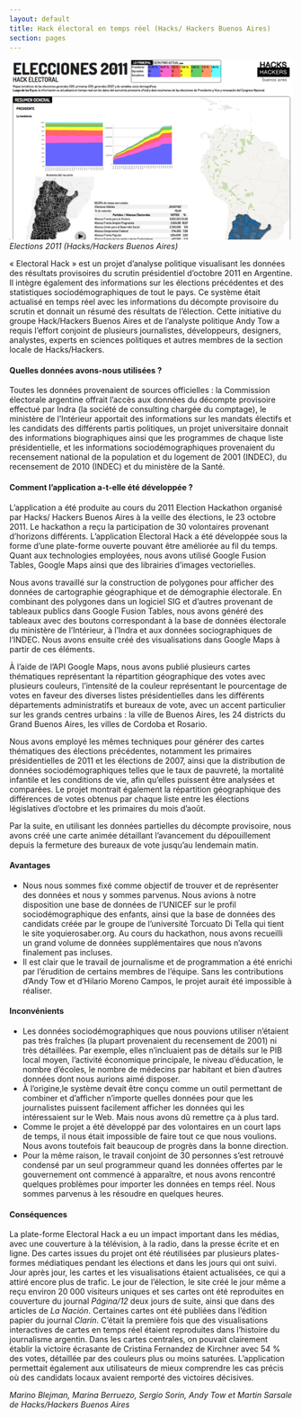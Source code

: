 ```yaml
---
layout: default
title: Hack électoral en temps réel (Hacks/ Hackers Buenos Aires)
section: pages
---
```


<div class="imageblock">
<div class="content">
<img alt="Elections 2011" src="../figs/incoming/03-FF.png"></div>
<div class="title"><em>Elections 2011 (Hacks/Hackers Buenos Aires)</em></div>
</div>

« Electoral Hack » est un projet d’analyse politique visualisant les données des résultats provisoires du scrutin présidentiel d’octobre 2011 en Argentine. Il intègre également des informations sur les élections précédentes et des statistiques sociodémographiques de tout le pays. Ce système était actualisé en temps réel avec les informations du décompte provisoire du scrutin et donnait un résumé des résultats de l’élection. Cette initiative du groupe Hack/Hackers Buenos Aires et de l’analyste politique Andy Tow a requis l’effort conjoint de plusieurs journalistes, développeurs, designers, analystes, experts en sciences politiques et autres membres de la section locale de Hacks/Hackers.

#### Quelles données avons-nous utilisées ?

Toutes les données provenaient de sources officielles : la Commission électorale argentine offrait l’accès aux données du décompte provisoire effectué par Indra (la société de consulting chargée du comptage), le ministère de l’Intérieur apportait des informations sur les mandats électifs et les candidats des différents partis politiques, un projet universitaire donnait des informations biographiques ainsi que les programmes de chaque liste présidentielle, et les informations sociodémographiques provenaient du recensement national de la population et du logement de 2001 (INDEC), du recensement de 2010 (INDEC) et du ministère de la Santé.

#### Comment l’application a-t-elle été développée ?

L’application a été produite au cours du 2011 Election Hackathon organisé par Hacks/ Hackers Buenos Aires à la veille des élections, le 23 octobre 2011. Le hackathon a reçu la participation de 30 volontaires provenant d’horizons différents. L’application Electoral Hack a été développée sous la forme d’une plate-forme ouverte pouvant être améliorée au fil du temps. Quant aux technologies employées, nous avons utilisé Google Fusion Tables, Google Maps ainsi que des librairies d’images vectorielles.

Nous avons travaillé sur la construction de polygones pour afficher des données de cartographie géographique et de démographie électorale. En combinant des polygones dans un logiciel SIG et d’autres provenant de tableaux publics dans Google Fusion Tables, nous avons généré des tableaux avec des boutons correspondant à la base de données électorale du ministère de l’Intérieur, à l’Indra et aux données sociographiques de l’INDEC. Nous avons ensuite créé des visualisations dans Google Maps à partir de ces éléments.

À l’aide de l’API Google Maps, nous avons publié plusieurs cartes thématiques représentant la répartition géographique des votes avec plusieurs couleurs, l’intensité de la couleur représentant le pourcentage de votes en faveur des diverses listes présidentielles dans les différents départements administratifs et bureaux de vote, avec un accent particulier sur les grands centres urbains : la ville de Buenos Aires, les 24 districts du Grand Buenos Aires, les villes de Cordoba et Rosario.

Nous avons employé les mêmes techniques pour générer des cartes thématiques des élections précédentes, notamment les primaires présidentielles de 2011 et les élections de 2007, ainsi que la distribution de données sociodémographiques telles que le taux de pauvreté, la mortalité infantile et les conditions de vie, afin qu’elles puissent être analysées et comparées. Le projet montrait également la répartition géographique des différences de votes obtenus par chaque liste entre les élections législatives d’octobre et les primaires du mois d’août.

Par la suite, en utilisant les données partielles du décompte provisoire, nous avons créé une carte animée détaillant l’avancement du dépouillement depuis la fermeture des bureaux de vote jusqu’au lendemain matin.

#### Avantages

* Nous nous sommes fixé comme objectif de trouver et de représenter des données et nous y sommes parvenus. Nous avions à notre disposition une base de données de l’UNICEF sur le profil sociodémographique des enfants, ainsi que la base de données des candidats créée par le groupe de l’université Torcuato Di Tella qui tient le site yoquierosaber.org. Au cours du hackathon, nous avons recueilli un grand volume de données supplémentaires que nous n’avons finalement pas incluses.
* Il est clair que le travail de journalisme et de programmation a été enrichi par l’érudition de certains membres de l’équipe. Sans les contributions d’Andy Tow et d’Hilario Moreno Campos, le projet aurait été impossible à réaliser.

#### Inconvénients

* Les données sociodémographiques que nous pouvions utiliser n’étaient pas très fraîches (la plupart provenaient du recensement de 2001) ni très détaillées. Par exemple, elles n’incluaient pas de détails sur le PIB local moyen, l’activité économique principale, le niveau d’éducation, le nombre d’écoles, le nombre de médecins par habitant et bien d’autres données dont nous aurions aimé disposer.
* À l’origine,le système devait être conçu comme un outil permettant de combiner et d’afficher n’importe quelles données pour que les journalistes puissent facilement afficher les données qui les intéressaient sur le Web. Mais nous avons dû remettre ça à plus tard.
* Comme le projet a été développé par des volontaires en un court laps de temps, il nous était impossible de faire tout ce que nous voulions. Nous avons toutefois fait beaucoup de progrès dans la bonne direction.
* Pour la même raison, le travail conjoint de 30 personnes s’est retrouvé condensé par un seul programmeur quand les données offertes par le gouvernement ont commencé à apparaître, et nous avons rencontré quelques problèmes pour importer les données en temps réel. Nous sommes parvenus à les résoudre en quelques heures.

#### Conséquences

La plate-forme Electoral Hack a eu un impact important dans les médias, avec une couverture à la télévision, à la radio, dans la presse écrite et en ligne. Des cartes issues du projet ont été réutilisées par plusieurs plates-formes médiatiques pendant les élections et dans les jours qui ont suivi. Jour après jour, les cartes et les visualisations étaient actualisées, ce qui a attiré encore plus de trafic. Le jour de l’élection, le site créé le jour même a reçu environ 20 000 visiteurs uniques et ses cartes ont été reproduites en couverture du journal _Página/12_ deux jours de suite, ainsi que dans des articles de _La Nación_. Certaines cartes ont été publiées dans l’édition papier du journal _Clarín_. C’était la première fois que des visualisations interactives de cartes en temps réel étaient reproduites dans l’histoire du journalisme argentin. Dans les cartes centrales, on pouvait clairement établir la victoire écrasante de Cristina Fernandez de Kirchner avec 54 % des votes, détaillée par des couleurs plus ou moins saturées. L’application permettait également aux utilisateurs de mieux comprendre les cas précis où des candidats locaux avaient remporté des victoires décisives.

_Marino Blejman, Marina Berruezo, Sergio Sorin, Andy Tow et Martin Sarsale de Hacks/Hackers Buenos Aires_